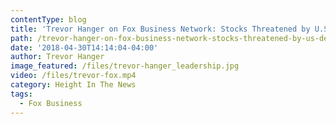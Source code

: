 ```yaml
---
contentType: blog
title: 'Trevor Hanger on Fox Business Network: Stocks Threatened by U.S. Debt'
path: /trevor-hanger-on-fox-business-network-stocks-threatened-by-us-debt
date: '2018-04-30T14:14:04-04:00'
author: Trevor Hanger
image_featured: /files/trevor-hanger_leadership.jpg
video: /files/trevor-fox.mp4
category: Height In The News
tags:
  - Fox Business
---
```


